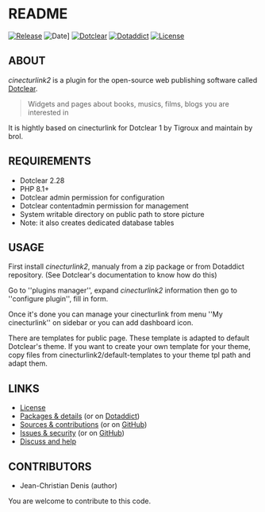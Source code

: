 # README

[![Release](https://img.shields.io/badge/release-2.2-a2cbe9.svg)](https://git.dotclear.watch/JcDenis/cinecturlink2/releases)
![Date](https://img.shields.io/badge/date-2023.10.18-c44d58.svg)]
[![Dotclear](https://img.shields.io/badge/dotclear-v2.28-137bbb.svg)](https://fr.dotclear.org/download)
[![Dotaddict](https://img.shields.io/badge/dotaddict-official-9ac123.svg)](https://plugins.dotaddict.org/dc2/details/cinecturlink2)
[![License](https://img.shields.io/badge/license-GPL--2.0-ececec.svg)](https://git.dotclear.watch/JcDenis/cinecturlink2/src/branch/master/LICENSE)

## ABOUT

_cinecturlink2_ is a plugin for the open-source web publishing software called [Dotclear](https://www.dotclear.org).

> Widgets and pages about books, musics, films, blogs you are interested in

It is hightly based on cinecturlink for Dotclear 1 by Tigroux and maintain by brol.

## REQUIREMENTS

* Dotclear 2.28
* PHP 8.1+
* Dotclear admin permission for configuration
* Dotclear contentadmin permission for management
* System writable directory on public path to store picture
* Note: it also creates dedicated database tables

## USAGE

First install _cinecturlink2_, manualy from a zip package or from 
Dotaddict repository. (See Dotclear's documentation to know how do this)

Go to ''plugins manager'', expand _cinecturlink2_ information then 
go to ''configure plugin'', fill in form.

Once it's done you can manage your cinecturlink from menu 
''My cinecturlink'' on sidebar or you can add dashboard icon.

There are templates for public page. These template is adapted to 
default Dotclear's theme. If you want to create your own template 
for your theme, copy files from cinecturlink2/default-templates 
to your theme tpl path and adapt them.

## LINKS

* [License](https://git.dotclear.watch/JcDenis/cinecturlink2/src/branch/master/LICENSE)
* [Packages & details](https://git.dotclear.watch/JcDenis/cinecturlink2/releases) (or on [Dotaddict](https://plugins.dotaddict.org/dc2/details/cinecturlink2))
* [Sources & contributions](https://git.dotclear.watch/JcDenis/cinecturlink2) (or on [GitHub](https://github.com/JcDenis/cinecturlink2))
* [Issues & security](https://git.dotclear.watch/JcDenis/cinecturlink2/issues) (or on [GitHub](https://github.com/JcDenis/cinecturlink2/issues))
* [Discuss and help](https://forum.dotclear.org/viewtopic.php?id=40893)

## CONTRIBUTORS

* Jean-Christian Denis (author)

You are welcome to contribute to this code.
